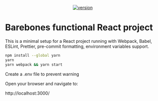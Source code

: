 <p align="center">
  <a href="https://www.npmjs.com/package/barebones-react-webpack-babel-eslint-prettier-husky-project">
    <img src="https://img.shields.io/badge/npm-v1.0.3-red" alt="version" />
  </a>
</p>

# Barebones functional React project

This is a minimal setup for a React project running with Webpack, Babel, ESLint, Prettier, pre-commit formatting, environment variables support.

   ```bash
   npm install --global yarn
   yarn
   yarn webpack && yarn start
   ```

Create a .env file to prevent warning

Open your browser and navigate to:

   http://localhost:3000/
